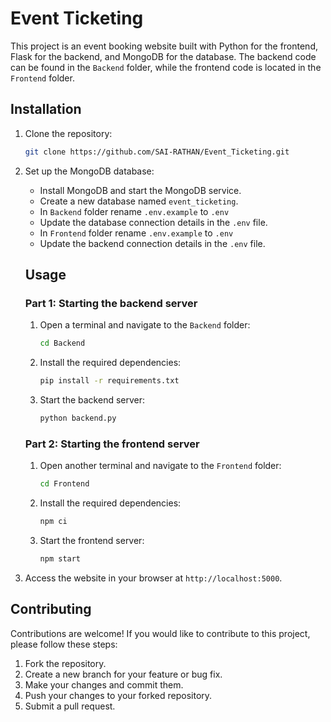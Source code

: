 # Event Ticketing

This project is an event booking website built with Python for the frontend, Flask for the backend, and MongoDB for the database. The backend code can be found in the `Backend` folder, while the frontend code is located in the `Frontend` folder.

## Installation

1. Clone the repository:

    ```bash
    git clone https://github.com/SAI-RATHAN/Event_Ticketing.git
    ```

2. Set up the MongoDB database:

    - Install MongoDB and start the MongoDB service.
    - Create a new database named `event_ticketing`.
    - In `Backend` folder rename `.env.example` to `.env`
    - Update the database connection details in the `.env` file.
    - In `Frontend` folder rename `.env.example` to `.env`
    - Update the backend connection details in the `.env` file.
    ## Usage

    ### Part 1: Starting the backend server

    1. Open a terminal and navigate to the `Backend` folder:

        ```bash
        cd Backend
        ```

    2. Install the required dependencies:

        ```bash
        pip install -r requirements.txt
        ```

    3. Start the backend server:

        ```bash
        python backend.py
        ```

    ### Part 2: Starting the frontend server

    1. Open another terminal and navigate to the `Frontend` folder:

        ```bash
        cd Frontend
        ```

    2. Install the required dependencies:

        ```bash
        npm ci
        ```

    3. Start the frontend server:

        ```bash
        npm start
        ```

3. Access the website in your browser at `http://localhost:5000`.

## Contributing

Contributions are welcome! If you would like to contribute to this project, please follow these steps:

1. Fork the repository.
2. Create a new branch for your feature or bug fix.
3. Make your changes and commit them.
4. Push your changes to your forked repository.
5. Submit a pull request.